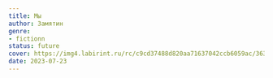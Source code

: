 ```yaml
---
title: Мы
author: Замятин
genre:
- fictionn
status: future
cover: https://img4.labirint.ru/rc/c9cd37488d820aa71637042ccb6059ac/363x561q80/books85/844026/cover.jpg?1644405943
date: 2023-07-23
---
```


